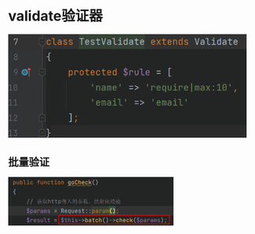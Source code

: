# validate验证器

<img src="validate.assets/image-20220110194728651.png" alt="image-20220110194728651" style="zoom:80%;" />



## 批量验证

<img src="validate.assets/image-20220111211244687.png" alt="image-20220111211244687" style="zoom:50%;" />


